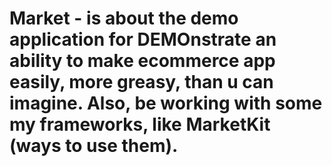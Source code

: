 # Market - is about the demo application for DEMOnstrate an ability to make ecommerce app easily, more greasy, than u can imagine. Also, be working with some my frameworks, like MarketKit (ways to use them).

